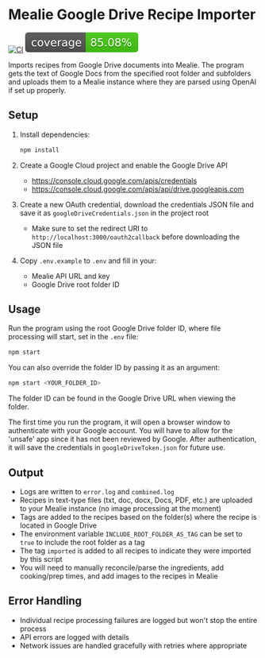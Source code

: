 # Mealie Google Drive Recipe Importer

[![CI](https://github.com/cbrown350/mealie-google-docs-importer/workflows/CI/badge.svg)](https://github.com/cbrown350/mealie-google-docs-importer/actions)
[![Coverage](https://raw.githubusercontent.com/cbrown350/mealie-google-docs-importer/badges/.github/badges/coverage.svg)](https://htmlpreview.github.io/?https://github.com/cbrown350/mealie-google-docs-importer/blob/badges/coverage/lcov-report/index.html)

Imports recipes from Google Drive documents into Mealie. The program gets the text of Google Docs from the specified root folder and subfolders and uploads them to a Mealie instance where they are parsed using OpenAI if set up properly.

## Setup

1. Install dependencies:

   ```bash
   npm install
   ```

2. Create a Google Cloud project and enable the Google Drive API
   - <https://console.cloud.google.com/apis/credentials>
   - <https://console.cloud.google.com/apis/api/drive.googleapis.com>
3. Create a new OAuth credential, download the credentials JSON file and save it as `googleDriveCredentials.json` in the project root
   - Make sure to set the redirect URI to `http://localhost:3000/oauth2callback` before downloading the JSON file
4. Copy `.env.example` to `.env` and fill in your:
   - Mealie API URL and key
   - Google Drive root folder ID

## Usage

Run the program using the root Google Drive folder ID, where file processing will start, set in the `.env` file:

```bash
npm start
```

You can also override the folder ID by passing it as an argument:

```bash
npm start <YOUR_FOLDER_ID>
```

The folder ID can be found in the Google Drive URL when viewing the folder.

The first time you run the program, it will open a browser window to authenticate with your Google account. You will have to allow for the 'unsafe' app since it has not been reviewed by Google. After authentication, it will save the credentials in `googleDriveToken.json` for future use.

## Output

- Logs are written to `error.log` and `combined.log`
- Recipes in text-type files (txt, doc, docx, Docs, PDF, etc.) are uploaded to your Mealie instance (no image processing at the moment)
- Tags are added to the recipes based on the folder(s) where the recipe is located in Google Drive
- The environment variable `INCLUDE_ROOT_FOLDER_AS_TAG` can be set to `true` to include the root folder as a tag
- The tag `imported` is added to all recipes to indicate they were imported by this script
- You will need to manually reconcile/parse the ingredients, add cooking/prep times, and add images to the recipes in Mealie

## Error Handling

- Individual recipe processing failures are logged but won't stop the entire process
- API errors are logged with details
- Network issues are handled gracefully with retries where appropriate

